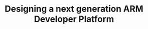 ---
categories:
- bkk19
description: 'There has been a lot of discussion in the ARM community on twitter for
  a NUC like platform for ARM. A group of us have been collecting requirements and
  want to have a discussion with the community at large on what we want ideally see
  in a new platform, ADUC: The Arm Developer Unit of Computing. Were gathering resources
  and working with industry partners to try and build something to show the world
  that we need something between a Raspberry Pi and a Server that is somewhat easily
  available, and a finished product. Join us to hear what we have found, and provide
  your feedback for what you would want to see in such a product. We wont solve everyones
  problems, but were hoping to get something that can be an excellent first step.'
image:
  featured: 'true'
  path: /assets/images/featured-images/bkk19/BKK19-302.png
session_attendee_num: '31'
session_id: BKK19-302
session_room: 'Keynote Room (World Ballroom BC) '
session_slot:
  end_time: '2019-04-03 09:25:00'
  start_time: '2019-04-03 09:00:00'
session_speakers:
- speaker_bio: All things Arm Servers, Arm Single Board Computers, and Arm at the
    Edge!
  speaker_company: miniNodes.com
  speaker_image: /assets/images/speakers/bkk19/david-tischler.jpg
  speaker_location: ''
  speaker_name: David Tischler
  speaker_position: Founder
  speaker_username: davidtischler
- speaker_bio: TBD
  speaker_company: ''
  speaker_image: /assets/images/speakers/placeholder.jpg
  speaker_location: ''
  speaker_name: David Tischler
  speaker_position: TBD
  speaker_username: david_tischler.1z6gch1s
- speaker_bio: Carl has been a veteran of the hosting industry for many years and
    an avid supporter of alternative architectures to x86
  speaker_company: Packet Host
  speaker_image: /assets/images/speakers/bkk19/carl-perry.jpg
  speaker_location: Austin, Texas Area
  speaker_name: Carl Perry
  speaker_position: Ecosystem Engineer
  speaker_username: carl148
- speaker_bio: Ed is an Internet veteran with over 30 years experience.<br /><br />He
    has extensive experience with networks at all levels - physical, logical, technical,
    social, political, and financial. He is a graduate of the University of Michigan,
    and an alumnus of Cisco Systems and Arbor Networks.<br /><br />At Packet, Ed leads
    outreach to a wide variety of software ecosystems, from open source to the Enterprise.
    His main project is WorksOnARM, which helps to bring cloud native and data center
    software to ARMv8 servers.<br /><br />When hes not opening issues on Github, Ed
    can be found on the amateur radio bands as W8EMV, tinkering with a pile of Raspberry
    Pis, or coworking at Ann Arbors Workantile.
  speaker_company: Packet
  speaker_image: /assets/images/speakers/bkk19/ed-vielmetti.jpg
  speaker_location: Ann Arbor, MI
  speaker_name: Ed Vielmetti
  speaker_position: Special Projects Director
  speaker_username: ed309
- speaker_bio: Open source software and hardware enthusiast. Currently working at
    96Boards, Linaro as a full-time Maker.
  speaker_company: Linaro
  speaker_image: /assets/images/speakers/bkk19/sahaj-sarup.jpg
  speaker_location: India
  speaker_name: Sahaj Sarup
  speaker_position: Application Engineer
  speaker_username: sahaj.sarup
session_track: Arm on Arm
tag: session
tags:
- Boot Architecture
- 96Boards
- Tools
- Networking
- Linux Kernel
- IoT Fog/Gateway/Edge Computing
- Testing
- Open Source Development
- Multimedia
title: Designing a next generation ARM Developer Platform
---